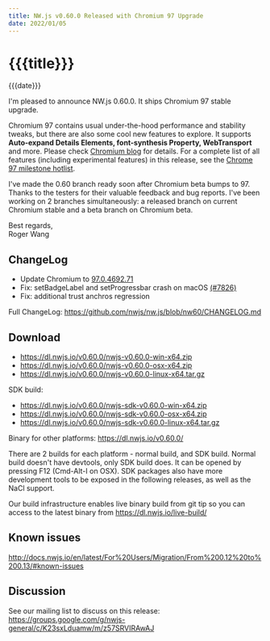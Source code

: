 ```yaml
---
title: NW.js v0.60.0 Released with Chromium 97 Upgrade
date: 2022/01/05
---
```

# {{{title}}}
{{{date}}}

I'm pleased to announce NW.js 0.60.0. It ships Chromium 97 stable upgrade.

Chromium 97 contains usual under-the-hood performance and stability tweaks, but there are also some cool new features to explore. It supports **Auto-expand Details Elements, font-synthesis Property, WebTransport** and more. Please check [Chromium blog](https://blog.chromium.org/2021/11/chrome-97-webtransport-new-array-static.html) for details. For a complete list of all features (including experimental features) in this release, see the [Chrome 97 milestone hotlist](https://www.chromestatus.com/features#milestone=97).

I've made the 0.60 branch ready soon after Chromium beta bumps to 97. Thanks to the testers for their valuable feedback and bug reports. I've been working on 2 branches simultaneously: a released branch on current Chromium stable and a beta branch on Chromium beta.

Best regards,  
Roger Wang

## ChangeLog

- Update Chromium to [97.0.4692.71](https://chromereleases.googleblog.com/2022/01/stable-channel-update-for-desktop.html)
- Fix: setBadgeLabel and setProgressbar crash on macOS [(#7826)](https://github.com/nwjs/nw.js/issues/7826)
- Fix: additional trust anchros regression

Full ChangeLog: https://github.com/nwjs/nw.js/blob/nw60/CHANGELOG.md

## Download 

* https://dl.nwjs.io/v0.60.0/nwjs-v0.60.0-win-x64.zip 
* https://dl.nwjs.io/v0.60.0/nwjs-v0.60.0-osx-x64.zip 
* https://dl.nwjs.io/v0.60.0/nwjs-v0.60.0-linux-x64.tar.gz 

SDK build: 
* https://dl.nwjs.io/v0.60.0/nwjs-sdk-v0.60.0-win-x64.zip 
* https://dl.nwjs.io/v0.60.0/nwjs-sdk-v0.60.0-osx-x64.zip 
* https://dl.nwjs.io/v0.60.0/nwjs-sdk-v0.60.0-linux-x64.tar.gz 

Binary for other platforms: https://dl.nwjs.io/v0.60.0/ 

There are 2 builds for each platform - normal build, and SDK build. Normal build doesn't have devtools, only SDK build does. lt can be opened by pressing F12 (Cmd-Alt-I on OSX). SDK packages also have more development tools to be exposed in the following releases, as well as the NaCl support.

Our build infrastructure enables live binary build from git tip so you can access to the latest binary from https://dl.nwjs.io/live-build/ 

## Known issues 

http://docs.nwjs.io/en/latest/For%20Users/Migration/From%200.12%20to%200.13/#known-issues

## Discussion

See our mailing list to discuss on this release: https://groups.google.com/g/nwjs-general/c/K23sxLduamw/m/z57SRVIRAwAJ
